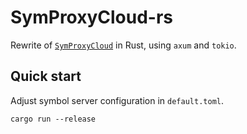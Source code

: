 # SymProxyCloud-rs
Rewrite of [`SymProxyCloud`](https://github.com/microsoft/SymProxyCloud/tree/main) in Rust, using `axum` and `tokio`.

## Quick start
Adjust symbol server configuration in `default.toml`.

```
cargo run --release
```
